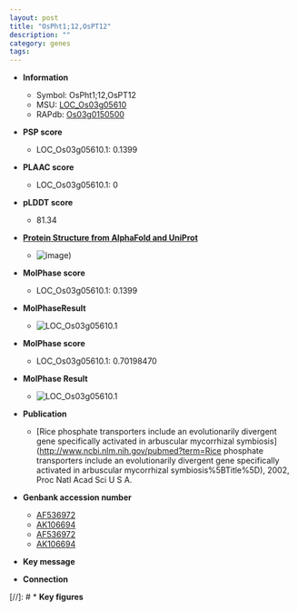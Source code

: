 ```yaml
---
layout: post
title: "OsPht1;12,OsPT12"
description: ""
category: genes
tags: 
---
```


* **Information**  
    + Symbol: OsPht1;12,OsPT12  
    + MSU: [LOC_Os03g05610](http://rice.plantbiology.msu.edu/cgi-bin/ORF_infopage.cgi?orf=LOC_Os03g05610)  
    + RAPdb: [Os03g0150500](http://rapdb.dna.affrc.go.jp/viewer/gbrowse_details/irgsp1?name=Os03g0150500)  

* **PSP score**  
    + LOC_Os03g05610.1: 0.1399 

* **PLAAC score**  
    + LOC_Os03g05610.1: 0 

* **pLDDT score**
    + 81.34

* **[Protein Structure from AlphaFold and UniProt](https://www.uniprot.org/uniprotkb/Q8H074/entry#structure)**
    + ![image](https://ricepsp.github.io/images/Q8/AF-Q8H074-F1.png))

* **MolPhase score**
    + LOC_Os03g05610.1: 0.1399

* **MolPhaseResult**
    + ![LOC_Os03g05610.1](https://ricepsp.github.io/pictures/LOC_Os03g/LOC_Os03g05610.1.png)

* **MolPhase score**
    + LOC_Os03g05610.1: 0.70198470

* **MolPhase Result**
    + ![LOC_Os03g05610.1](https://304243504.github.io/Pictures/LOC_Os03g/LOC_Os03g05610.1.png)

* **Publication**  
    + [Rice phosphate transporters include an evolutionarily divergent gene specifically activated in arbuscular mycorrhizal symbiosis](http://www.ncbi.nlm.nih.gov/pubmed?term=Rice phosphate transporters include an evolutionarily divergent gene specifically activated in arbuscular mycorrhizal symbiosis%5BTitle%5D), 2002, Proc Natl Acad Sci U S A.

* **Genbank accession number**  
    + [AF536972](http://www.ncbi.nlm.nih.gov/nuccore/AF536972)
    + [AK106694](http://www.ncbi.nlm.nih.gov/nuccore/AK106694)
    + [AF536972](http://www.ncbi.nlm.nih.gov/nuccore/AF536972)
    + [AK106694](http://www.ncbi.nlm.nih.gov/nuccore/AK106694)

* **Key message**  

* **Connection**  

[//]: # * **Key figures**  


